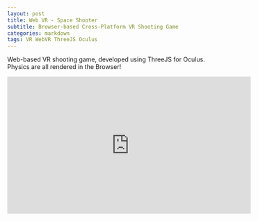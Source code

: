 ```yaml
---
layout: post
title: Web VR - Space Shooter
subtitle: Browser-based Cross-Platform VR Shooting Game
categories: markdown
tags: VR WebVR ThreeJS Oculus
---
```


Web-based VR shooting game, developed using ThreeJS for Oculus. Physics are all rendered in the Browser!

<iframe width="560" height="315" src="https://www.youtube.com/embed/0__Hm_XfjKU" title="YouTube video player" frameborder="0" allow="accelerometer; autoplay; clipboard-write; encrypted-media; gyroscope; picture-in-picture" allowfullscreen></iframe>
